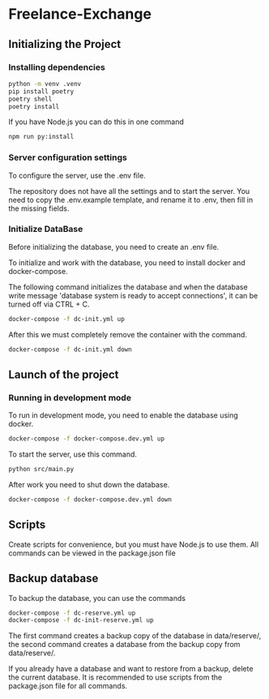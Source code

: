 # Freelance-Exchange

## Initializing the Project

### Installing dependencies

```bash
python -m venv .venv
pip install poetry
poetry shell
poetry install
```

If you have Node.js you can do this in one command

```bash
npm run py:install
```

### Server configuration settings

To configure the server, use the .env file.

The repository does not have all the settings and to start the server. You need to copy the .env.example template, and rename it to .env, then fill in the missing fields.

### Initialize DataBase

Before initializing the database, you need to create an .env file.

To initialize and work with the database, you need to install docker and docker-compose.

The following command initializes the database and when the database write message 'database system is ready to accept connections', it can be turned off via CTRL + C.

```bash
docker-compose -f dc-init.yml up
```

After this we must completely remove the container with the command.

```bash
docker-compose -f dc-init.yml down
```

## Launch of the project

### Running in development mode

To run in development mode, you need to enable the database using docker.

```bash
docker-compose -f docker-compose.dev.yml up
```

To start the server, use this command.

```bash
python src/main.py
```

After work you need to shut down the database.

```bash
docker-compose -f docker-compose.dev.yml down
```

## Scripts

Create scripts for convenience, but you must have Node.js to use them. All commands can be viewed in the package.json file

## Backup database

To backup the database, you can use the commands

```bash
docker-compose -f dc-reserve.yml up
docker-compose -f dc-init-reserve.yml up
```

The first command creates a backup copy of the database in data/reserve/, the second command creates a database from the backup copy from data/reserve/.

If you already have a database and want to restore from a backup, delete the current database. It is recommended to use scripts from the package.json file for all commands.